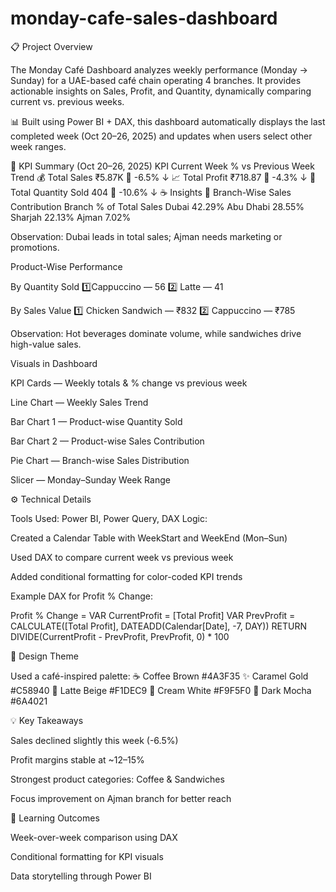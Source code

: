 # monday-cafe-sales-dashboard
📋 Project Overview

The Monday Café Dashboard analyzes weekly performance (Monday → Sunday) for a UAE-based café chain operating 4 branches.
It provides actionable insights on Sales, Profit, and Quantity, dynamically comparing current vs. previous weeks.

📊 Built using Power BI + DAX, this dashboard automatically displays the last completed week (Oct 20–26, 2025) and updates when users select other week ranges.

🎯 KPI Summary (Oct 20–26, 2025)
KPI	Current Week	% vs Previous Week	Trend
💰 Total Sales	₹5.87K	🔻 -6.5%	↓
📈 Total Profit	₹718.87	🔻 -4.3%	↓
🛒 Total Quantity Sold	404	🔻 -10.6%	↓
☕ Insights
🏬 Branch-Wise Sales Contribution
Branch	% of Total Sales
Dubai	42.29%
Abu Dhabi	28.55%
Sharjah	22.13%
Ajman	7.02%

Observation: Dubai leads in total sales; Ajman needs marketing or promotions.

Product-Wise Performance

By Quantity Sold
1️⃣Cappuccino — 56
2️⃣ Latte — 41

By Sales Value
1️⃣ Chicken Sandwich — ₹832
2️⃣ Cappuccino — ₹785

 Observation: Hot beverages dominate volume, while sandwiches drive high-value sales.

Visuals in Dashboard

KPI Cards — Weekly totals & % change vs previous week

Line Chart — Weekly Sales Trend

Bar Chart 1 — Product-wise Quantity Sold

Bar Chart 2 — Product-wise Sales Contribution

Pie Chart — Branch-wise Sales Distribution

Slicer — Monday–Sunday Week Range

⚙️ Technical Details

Tools Used: Power BI, Power Query, DAX
Logic:

Created a Calendar Table with WeekStart and WeekEnd (Mon–Sun)

Used DAX to compare current week vs previous week

Added conditional formatting for color-coded KPI trends

Example DAX for Profit % Change:

Profit % Change =
VAR CurrentProfit = [Total Profit]
VAR PrevProfit =
    CALCULATE([Total Profit], DATEADD(Calendar[Date], -7, DAY))
RETURN
DIVIDE(CurrentProfit - PrevProfit, PrevProfit, 0) * 100

🎨 Design Theme

Used a café-inspired palette:
☕ Coffee Brown #4A3F35
✨ Caramel Gold #C58940
🥛 Latte Beige #F1DEC9
🍦 Cream White #F9F5F0
🌰 Dark Mocha #6A4021

💡 Key Takeaways

Sales declined slightly this week (-6.5%)

Profit margins stable at ~12–15%

Strongest product categories: Coffee & Sandwiches

Focus improvement on Ajman branch for better reach

🧠 Learning Outcomes

Week-over-week comparison using DAX


Conditional formatting for KPI visuals

Data storytelling through Power BI
